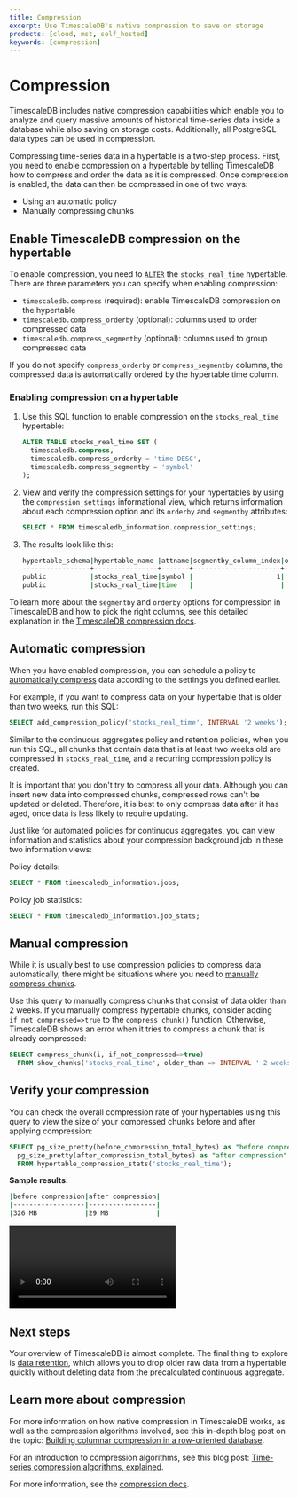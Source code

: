 ```yaml
---
title: Compression
excerpt: Use TimescaleDB's native compression to save on storage
products: [cloud, mst, self_hosted]
keywords: [compression]
---
```


# Compression

TimescaleDB includes native compression capabilities which enable you to
analyze and query massive amounts of historical time-series data inside a
database while also saving on storage costs. Additionally, all PostgreSQL data
types can be used in compression.

Compressing time-series data in a hypertable is a two-step process. First, you
need to enable compression on a hypertable by telling TimescaleDB how to compress
and order the data as it is compressed. Once compression is enabled, the data can
then be compressed in one of two ways:

*   Using an automatic policy
*   Manually compressing chunks

## Enable TimescaleDB compression on the hypertable

To enable compression, you need to [`ALTER`][alter-table-compression] the
`stocks_real_time` hypertable. There are three parameters you can specify when
enabling compression:

*   `timescaledb.compress` (required): enable TimescaleDB compression on the
  hypertable
*   `timescaledb.compress_orderby` (optional): columns used to order compressed data
*   `timescaledb.compress_segmentby` (optional): columns used to group compressed
  data

If you do not specify `compress_orderby` or `compress_segmentby` columns, the compressed
data is automatically ordered by the hypertable time column.

<Procedure>

### Enabling compression on a hypertable

1.  Use this SQL function to enable compression on the `stocks_real_time`
    hypertable:

    ```sql
    ALTER TABLE stocks_real_time SET (
      timescaledb.compress,
      timescaledb.compress_orderby = 'time DESC',
      timescaledb.compress_segmentby = 'symbol'
    );
    ```

1.  View and verify the compression settings for your hypertables by using the
    `compression_settings` informational view, which returns information about
    each compression option and its `orderby` and `segmentby` attributes:

    ```sql
    SELECT * FROM timescaledb_information.compression_settings;
    ```

1.  The results look like this:

    ```bash
    hypertable_schema|hypertable_name |attname|segmentby_column_index|orderby_column_index|orderby_asc|orderby_nullsfirst|
    -----------------+----------------+-------+----------------------+--------------------+-----------+------------------+
    public           |stocks_real_time|symbol |                     1|                    |           |                  |
    public           |stocks_real_time|time   |                      |                   1|false      |true              |
    ```

</Procedure>

<Highlight type="note"> To learn more about the `segmentby` and `orderby`
options for compression in TimescaleDB and how to pick the right columns, see
this detailed explanation in the
[TimescaleDB compression docs](/timescaledb/latest/how-to-guides/compression/).
</Highlight>

## Automatic compression

When you have enabled compression, you can schedule a
policy to [automatically compress][compress-automatic] data according to the
settings you defined earlier.

For example, if you want to compress data on your hypertable that is older than
two weeks, run this SQL:

```sql
SELECT add_compression_policy('stocks_real_time', INTERVAL '2 weeks');
```

Similar to the continuous aggregates policy and retention policies, when you run
this SQL, all chunks that contain data that is at least two weeks old are
compressed in `stocks_real_time`, and a recurring compression policy is created.

It is important that you don't try to compress all your data. Although you can
insert new data into compressed chunks, compressed rows can't be updated or
deleted. Therefore, it is best to only compress data after it has aged, once
data is less likely to require updating.

Just like for automated policies for continuous aggregates, you can view
information and statistics about your compression background job in these two
information views:

Policy details:

```sql
SELECT * FROM timescaledb_information.jobs;
```

Policy job statistics:

```sql
SELECT * FROM timescaledb_information.job_stats;
```

## Manual compression

While it is usually best to use compression policies to compress data
automatically, there might be situations where you need to
[manually compress chunks][compress-manual].

Use this query to manually compress chunks that consist of data older than 2
weeks. If you manually compress hypertable chunks, consider adding
`if_not_compressed=>true` to the `compress_chunk()` function. Otherwise,
TimescaleDB shows an error when it tries to compress a chunk that is already
compressed:

```sql
SELECT compress_chunk(i, if_not_compressed=>true)
  FROM show_chunks('stocks_real_time', older_than => INTERVAL ' 2 weeks') i;
```

## Verify your compression

You can check the overall compression rate of your hypertables using this query
to view the size of your compressed chunks before and after applying compression:

```sql
SELECT pg_size_pretty(before_compression_total_bytes) as "before compression",
  pg_size_pretty(after_compression_total_bytes) as "after compression"
  FROM hypertable_compression_stats('stocks_real_time');
```

**Sample results:**

```bash
|before compression|after compression|
|------------------|-----------------|
|326 MB            |29 MB            |
```

<Video url="https://www.youtube.com/embed/RR1xayRusBc"></Video>

## Next steps

Your overview of TimescaleDB is almost complete. The final thing to explore is
[data retention][data-retention], which allows you to drop older raw data from a
hypertable quickly without deleting data from the precalculated continuous aggregate.

## Learn more about compression

For more information on how native compression in TimescaleDB works,
as well as the compression algorithms involved, see this in-depth blog post on
the topic:
[Building columnar compression in a row-oriented database][columnar-compression].

For an introduction to compression algorithms, see this blog post:
[Time-series compression algorithms, explained][compression-algorithms].

For more information, see the [compression docs][compression-docs].

[alter-table-compression]: /api/:currentVersion:/compression/alter_table_compression/
[columnar-compression]: https://blog.timescale.com/blog/building-columnar-compression-in-a-row-oriented-database/
[compress-automatic]: /api/:currentVersion:/compression/add_compression_policy/
[compress-manual]: /api/:currentVersion:/compression/compress_chunk/
[compression-algorithms]: https://blog.timescale.com/blog/time-series-compression-algorithms-explained/
[compression-docs]: /use-timescale/:currentVersion:/compression
[data-retention]: /getting-started/:currentVersion:/data-retention/
